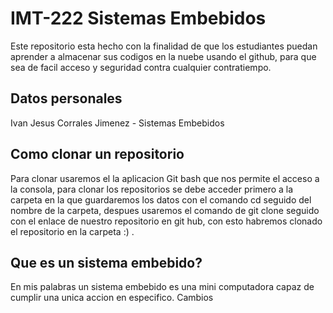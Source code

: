 # IMT-222 Sistemas Embebidos
Este repositorio esta hecho con la finalidad de que los estudiantes puedan aprender a almacenar sus codigos en la nuebe usando el github, para que sea de facil acceso y seguridad contra cualquier contratiempo. 
## Datos personales 
Ivan Jesus Corrales Jimenez - Sistemas Embebidos 
## Como clonar un repositorio 
Para clonar usaremos el la aplicacion Git bash que nos permite el acceso a la consola, para clonar los repositorios se debe acceder primero a la carpeta en la que guardaremos los datos con el comando cd seguido del nombre de la carpeta, despues usaremos el comando de git clone seguido con el enlace de nuestro repositorio en git hub, con esto habremos clonado el repositorio en la carpeta :) .
##  Que es un sistema embebido?
En mis palabras un sistema embebido es una mini computadora capaz de cumplir una unica accion en especifico.
Cambios